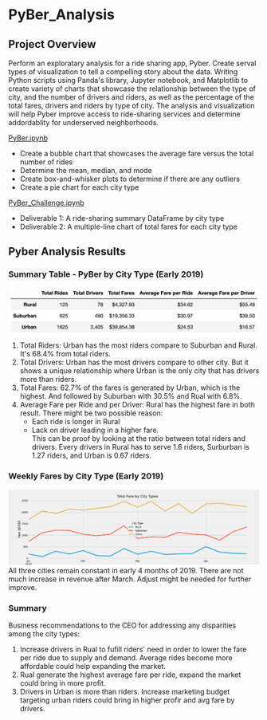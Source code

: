 # PyBer_Analysis

## Project Overview
Perform an exploratary analysis for a ride sharing app, Pyber. Create serval types of visualization to tell a compelling story about the data. Writing Python scripts using Panda's library, Jupyter notebook, and Matplotlib to create variety of charts that showcase the relationship between the type of city, and the number of drivers and riders, as well as the percentage of the total fares, drivers and riders by type of city. The analysis and visualization will help Pyber improve access to ride-sharing services and determine addordablity for underserved neighborhoods.  

<a href = "https://github.com/angelnga/PyBer_Analysis/blob/main/PyBer.ipynb">  PyBer.ipynb </a>
- Create a bubble chart that showcases the average fare versus the total number of rides 
- Determine the mean, median, and mode 
- Create box-and-whisker plots to determine if there are any outliers
- Create a pie chart for each city type

<a href = "https://github.com/angelnga/PyBer_Analysis/blob/main/PyBer_Challenge.ipynb"> PyBer_Challenge.ipynb </a>
- Deliverable 1: A ride-sharing summary DataFrame by city type
- Deliverable 2: A multiple-line chart of total fares for each city type

## Pyber Analysis Results
### Summary Table - PyBer by City Type (Early 2019)
![summary table](analysis/PyBer_summary_table.png)
  1. Total Riders: Urban has the most riders compare to Suburban and Rural. It's 68.4% from total riders. 
  2. Total Drivers: Urban has the most drivers compare to other city. But it shows a unique relationship where Urban is the only city that has drivers more than riders. 
  3. Total Fares: 62.7% of the fares is generated by Urban, which is the highest. And followed by Suburban with 30.5% and Rual with 6.8%.
  4. Average Fare per Ride and per Driver: Rural has the highest fare in both result. There might be two possible reason:
     - Each ride is longer in Rural
     - Lack on driver leading in a higher fare. <br>
  This can be proof by looking at the ratio between total riders and drivers. Every drivers in Rural has to serve 1.6 riders, Surburban is 1.27 riders, and Urban is 0.67 riders.
  
### Weekly Fares by City Type (Early 2019)
![summary table](analysis/challenge_fare_summary.png)
All three cities remain constant in early 4 months of 2019. There are not much increase in revenue after March. Adjust might be needed for further improve. 


### Summary

Business recommendations to the CEO for addressing any disparities among the city types:
1. Increase drivers in Rual to fufill riders' need in order to lower the fare per ride due to supply and demand. Average rides become more affordable could help expanding the market.
2. Rual generate the highest average fare per ride, expand the market could bring in more profit. 
3. Drivers in Urban is more than riders. Increase marketing budget targeting urban riders could bring in higher profir and avg fare by drivers.






